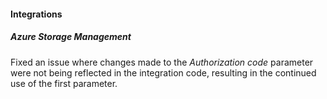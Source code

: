
#### Integrations

##### Azure Storage Management

Fixed an issue where changes made to the *Authorization code* parameter were not being reflected in the integration code, resulting in the continued use of the first parameter.
